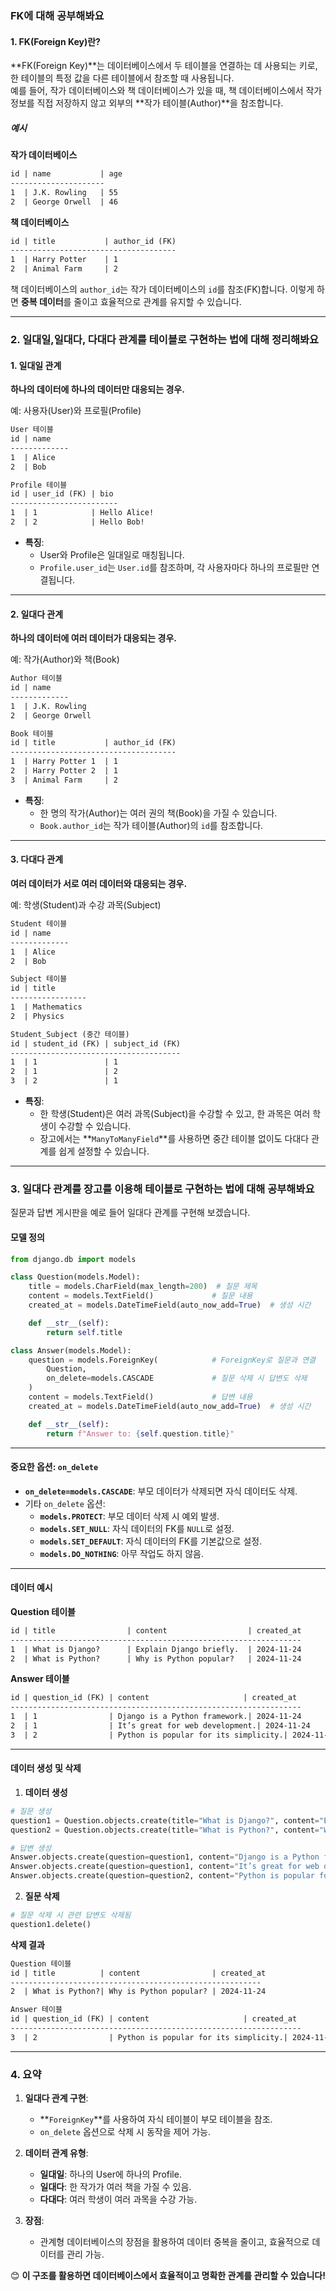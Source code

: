 ### FK에 대해 공부해봐요

#### 1. FK(Foreign Key)란?

**FK(Foreign Key)**는 데이터베이스에서 두 테이블을 연결하는 데 사용되는 키로, 한 테이블의 특정 값을 다른 테이블에서 참조할 때 사용됩니다.  
예를 들어, 작가 데이터베이스와 책 데이터베이스가 있을 때, 책 데이터베이스에서 작가 정보를 직접 저장하지 않고 외부의 **작가 테이블(Author)**을 참조합니다.

##### 예시
**작가 데이터베이스**
```md
id | name           | age
---------------------
1  | J.K. Rowling   | 55
2  | George Orwell  | 46
```

**책 데이터베이스**
```md
id | title           | author_id (FK)
-------------------------------------
1  | Harry Potter    | 1
2  | Animal Farm     | 2
```

책 데이터베이스의 `author_id`는 작가 데이터베이스의 `id`를 참조(FK)합니다. 이렇게 하면 **중복 데이터**를 줄이고 효율적으로 관계를 유지할 수 있습니다.

---

### 2. 일대일,일대다, 다대다 관계를 테이블로 구현하는 법에 대해 정리해봐요

#### 1. **일대일 관계**

**하나의 데이터에 하나의 데이터만 대응되는 경우.**

예: 사용자(User)와 프로필(Profile)

```md
User 테이블
id | name
-------------
1  | Alice
2  | Bob

Profile 테이블
id | user_id (FK) | bio
------------------------
1  | 1            | Hello Alice!
2  | 2            | Hello Bob!
```

- **특징**: 
  - User와 Profile은 일대일로 매칭됩니다.
  - `Profile.user_id`는 `User.id`를 참조하며, 각 사용자마다 하나의 프로필만 연결됩니다.

---

#### 2. **일대다 관계**

**하나의 데이터에 여러 데이터가 대응되는 경우.**

예: 작가(Author)와 책(Book)

```md
Author 테이블
id | name
-------------
1  | J.K. Rowling
2  | George Orwell

Book 테이블
id | title           | author_id (FK)
-------------------------------------
1  | Harry Potter 1  | 1
2  | Harry Potter 2  | 1
3  | Animal Farm     | 2
```

- **특징**:
  - 한 명의 작가(Author)는 여러 권의 책(Book)을 가질 수 있습니다.
  - `Book.author_id`는 작가 테이블(Author)의 `id`를 참조합니다.

---

#### 3. **다대다 관계**

**여러 데이터가 서로 여러 데이터와 대응되는 경우.**

예: 학생(Student)과 수강 과목(Subject)

```md
Student 테이블
id | name
-------------
1  | Alice
2  | Bob

Subject 테이블
id | title
-----------------
1  | Mathematics
2  | Physics

Student_Subject (중간 테이블)
id | student_id (FK) | subject_id (FK)
--------------------------------------
1  | 1               | 1
2  | 1               | 2
3  | 2               | 1
```

- **특징**:
  - 한 학생(Student)은 여러 과목(Subject)을 수강할 수 있고, 한 과목은 여러 학생이 수강할 수 있습니다.
  - 장고에서는 **`ManyToManyField`**를 사용하면 중간 테이블 없이도 다대다 관계를 쉽게 설정할 수 있습니다.

---

### 3. 일대다 관계를 장고를 이용해 테이블로 구현하는 법에 대해 공부해봐요

질문과 답변 게시판을 예로 들어 일대다 관계를 구현해 보겠습니다.

#### 모델 정의
```python
from django.db import models

class Question(models.Model):
    title = models.CharField(max_length=200)  # 질문 제목
    content = models.TextField()             # 질문 내용
    created_at = models.DateTimeField(auto_now_add=True)  # 생성 시간

    def __str__(self):
        return self.title

class Answer(models.Model):
    question = models.ForeignKey(            # ForeignKey로 질문과 연결
        Question,
        on_delete=models.CASCADE             # 질문 삭제 시 답변도 삭제
    )
    content = models.TextField()             # 답변 내용
    created_at = models.DateTimeField(auto_now_add=True)  # 생성 시간

    def __str__(self):
        return f"Answer to: {self.question.title}"
```

---

#### **중요한 옵션: `on_delete`**
- **`on_delete=models.CASCADE`**: 부모 데이터가 삭제되면 자식 데이터도 삭제.
- 기타 `on_delete` 옵션:
  - **`models.PROTECT`**: 부모 데이터 삭제 시 예외 발생.
  - **`models.SET_NULL`**: 자식 데이터의 FK를 `NULL`로 설정.
  - **`models.SET_DEFAULT`**: 자식 데이터의 FK를 기본값으로 설정.
  - **`models.DO_NOTHING`**: 아무 작업도 하지 않음.

---

#### 데이터 예시

**Question 테이블**
```md
id | title                | content                  | created_at
-----------------------------------------------------------------
1  | What is Django?      | Explain Django briefly.  | 2024-11-24
2  | What is Python?      | Why is Python popular?   | 2024-11-24
```

**Answer 테이블**
```md
id | question_id (FK) | content                     | created_at
-----------------------------------------------------------------
1  | 1                | Django is a Python framework.| 2024-11-24
2  | 1                | It’s great for web development.| 2024-11-24
3  | 2                | Python is popular for its simplicity.| 2024-11-24
```

---

#### 데이터 생성 및 삭제

1. **데이터 생성**
```python
# 질문 생성
question1 = Question.objects.create(title="What is Django?", content="Explain Django briefly.")
question2 = Question.objects.create(title="What is Python?", content="Why is Python popular?")

# 답변 생성
Answer.objects.create(question=question1, content="Django is a Python framework.")
Answer.objects.create(question=question1, content="It’s great for web development.")
Answer.objects.create(question=question2, content="Python is popular for its simplicity.")
```

2. **질문 삭제**
```python
# 질문 삭제 시 관련 답변도 삭제됨
question1.delete()
```

**삭제 결과**
```md
Question 테이블
id | title          | content                | created_at
--------------------------------------------------------
2  | What is Python?| Why is Python popular? | 2024-11-24

Answer 테이블
id | question_id (FK) | content                     | created_at
-----------------------------------------------------------------
3  | 2                | Python is popular for its simplicity.| 2024-11-24
```

---

### 4. 요약

1. **일대다 관계 구현**:
   - **`ForeignKey`**를 사용하여 자식 테이블이 부모 테이블을 참조.
   - `on_delete` 옵션으로 삭제 시 동작을 제어 가능.

2. **데이터 관계 유형**:
   - **일대일**: 하나의 User에 하나의 Profile.
   - **일대다**: 한 작가가 여러 책을 가질 수 있음.
   - **다대다**: 여러 학생이 여러 과목을 수강 가능.

3. **장점**:
   - 관계형 데이터베이스의 장점을 활용하여 데이터 중복을 줄이고, 효율적으로 데이터를 관리 가능.

😊 **이 구조를 활용하면 데이터베이스에서 효율적이고 명확한 관계를 관리할 수 있습니다!**